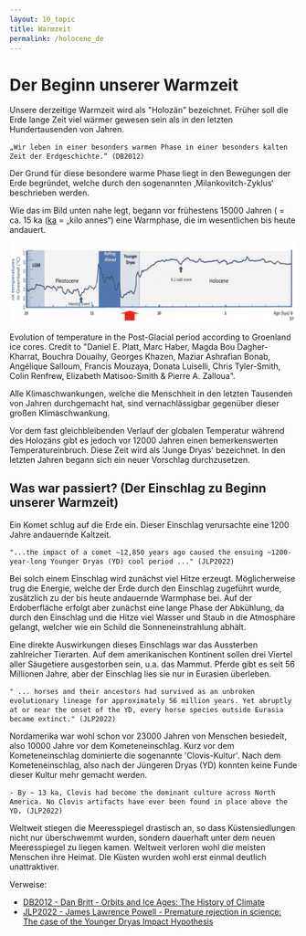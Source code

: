 ```yaml
---
layout: 10_topic
title: Warmzeit
permalink: /holocene_de
---
```


# Der Beginn unserer Warmzeit 

Unsere derzeitige Warmzeit wird als "Holozän" bezeichnet. Früher soll die Erde lange Zeit viel wärmer gewesen sein als in den letzten Hundertausenden von Jahren.

>
    „Wir leben in einer besonders warmen Phase in einer besonders kalten Zeit der Erdgeschichte.“ (DB2012)

Der Grund für diese besondere warme Phase liegt in den Bewegungen der Erde begründet, welche durch den sogenannten ‚Milankovitch-Zyklus‘ beschrieben werden. 

Wie das im Bild unten nahe legt, begann vor frühestens 15000 Jahren ( = ca. 15 ka ([ka](https://www.wikidata.org/wiki/Q3013059) = „kilo annes“) eine Warmphase, die im wesentlichen bis heute andauert.

![Evolution_of_temperature_in_the_Post-Glacial_period_according_to_Greenland_ice_cores](./assets/images/img_hist/Evolution_of_temperature_in_the_Post-Glacial_period_according_to_Greenland_ice_cores.jpg)

Evolution of temperature in the Post-Glacial period according to Groenland ice cores. Credit to "Daniel E. Platt, Marc Haber, Magda Bou Dagher-Kharrat, Bouchra Douaihy, Georges Khazen, Maziar Ashrafian Bonab, Angélique Salloum, Francis Mouzaya, Donata Luiselli, Chris Tyler-Smith, Colin Renfrew, Elizabeth Matisoo-Smith & Pierre A. Zalloua".

Alle Klimaschwankungen, welche die Menschheit in den letzten Tausenden von Jahren durchgemacht hat, sind vernachlässigbar gegenüber dieser großen Klimaschwankung. 

Vor dem fast gleichbleibenden Verlauf der globalen Temperatur während des Holozäns gibt es jedoch vor 12000 Jahren einen bemerkenswerten Temperatureinbruch. Diese Zeit wird als 'Junge Dryas' bezeichnet. In den letzten Jahren begann sich ein neuer Vorschlag durchzusetzen.


## Was war passiert? (Der Einschlag zu Beginn unserer Warmzeit)


Ein Komet schlug auf die Erde ein. Dieser Einschlag verursachte eine 1200 Jahre andauernde Kaltzeit.


>
    "...the impact of a comet ∼12,850 years ago caused the ensuing ∼1200-year-long Younger Dryas (YD) cool period ..." (JLP2022) 


Bei solch einem Einschlag wird zunächst viel Hitze erzeugt. Möglicherweise trug die Energie, welche der Erde durch den Einschlag zugeführt wurde, zusätzlich zu der bis heute andauernde Warmphase bei.
Auf der Erdoberfläche erfolgt aber zunächst eine lange Phase der Abkühlung, da durch den Einschlag und die Hitze viel Wasser und Staub in die Atmosphäre gelangt, welcher wie ein Schild die Sonneneinstrahlung abhält.

Eine direkte Auswirkungen dieses Einschlags war das Aussterben zahlreicher Tierarten. 
Auf dem amerikanischen Kontinent sollen drei Viertel aller Säugetiere ausgestorben sein, u.a. das Mammut. 
Pferde gibt es seit 56 Millionen Jahre, aber der Einschlag lies sie nur in Eurasien überleben.


> 
    " ... horses and their ancestors had survived as an unbroken evolutionary lineage for approximately 56 million years. Yet abruptly at or near the onset of the YD, every horse species outside Eurasia became extinct." (JLP2022) 


Nordamerika war wohl schon vor 23000 Jahren von Menschen besiedelt, also 10000 Jahre vor dem Kometeneinschlag. 
Kurz vor dem Kometeneinschlag dominierte die sogenannte 'Clovis-Kultur'. Nach dem Kometeneinschlag, also nach der Jüngeren Dryas (YD) konnten keine Funde dieser Kultur mehr gemacht werden.

>
    - By ∼ 13 ka, Clovis had become the dominant culture across North America. No Clovis artifacts have ever been found in place above the YD. (JLP2022)


Weltweit stiegen die Meeresspiegel drastisch an, so dass Küstensiedlungen nicht nur überschwemmt wurden, sondern dauerhaft unter dem neuen Meeresspiegel zu liegen kamen. Weltweit verloren wohl die meisten Menschen ihre Heimat. Die Küsten wurden wohl erst einmal deutlich unattraktiver. 



Verweise:

- [DB2012 - Dan Britt - Orbits and Ice Ages: The History of Climate](https://www.youtube.com/watch?v=Yze1YAz_LYM)
- [JLP2022 - James Lawrence Powell - Premature rejection in science: The case of the Younger Dryas Impact Hypothesis](https://journals.sagepub.com/doi/10.1177/00368504211064272)

